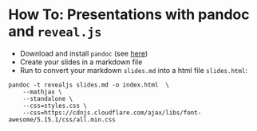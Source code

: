 # How To: Presentations with pandoc and `reveal.js`

- Download and install `pandoc` (see [here](https://anaconda.org/conda-forge/pandoc))
- Create your slides in a markdown file
- Run to convert your markdown `slides.md` into a html file `slides.html`:

```shell
pandoc -t revealjs slides.md -o index.html  \
	--mathjax \
	--standalone \
	--css=styles.css \
	--css=https://cdnjs.cloudflare.com/ajax/libs/font-awesome/5.15.1/css/all.min.css
```



